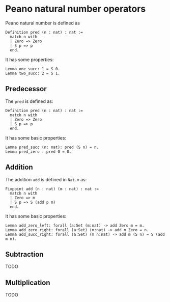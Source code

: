 # Peano natural number operators

Peano natural number is defined as 

```
Definition pred (n : nat) : nat :=
  match n with
  | Zero => Zero
  | S p => p
  end.
```
It has some properties:

```
Lemma one_succ: 1 = S 0.
Lemma two_succ: 2 = S 1.
```

## Predecessor

The `pred` is defined as:
```
Definition pred (n : nat) : nat :=
  match n with
  | Zero => Zero
  | S p => p
  end.
```

It has some basic properties:

```
Lemma pred_succ (n: nat): pred (S n) = n.
Lemma pred_zero : pred 0 = 0. 
```

## Addition

The addition `add` is defined in `Nat.v` as:

```
Fixpoint add (n : nat) (m : nat) : nat :=
  match n with
  | Zero => m
  | S p => S (add p m)
  end.
```

It has some basic properties:

```
Lemma add_zero_left: forall (a:Set (m:nat) -> add Zero m = m.
Lemma add_zero_right: forall (a:Set) (n:nat) -> add n Zero = n.
Lemma add_succ_right: forall (a:Set) (m n:nat) -> add m (S n) = S (add m n).
```

## Subtraction
TODO

## Multiplication
TODO
